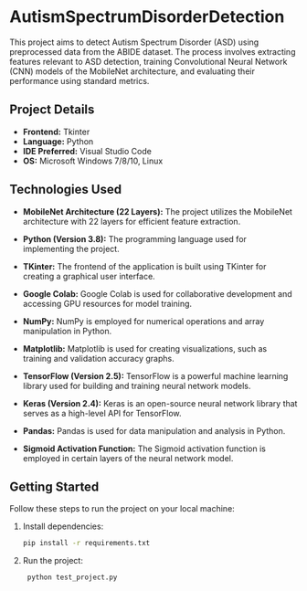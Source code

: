 # AutismSpectrumDisorderDetection

This project aims to detect Autism Spectrum Disorder (ASD) using preprocessed data from the ABIDE dataset. The process involves extracting features relevant to ASD detection, training Convolutional Neural Network (CNN) models of the MobileNet architecture, and evaluating their performance using standard metrics.

## Project Details

- **Frontend:** Tkinter
- **Language:** Python
- **IDE Preferred:** Visual Studio Code
- **OS:** Microsoft Windows 7/8/10, Linux

## Technologies Used

- **MobileNet Architecture (22 Layers):** The project utilizes the MobileNet architecture with 22 layers for efficient feature extraction.

- **Python (Version 3.8):** The programming language used for implementing the project.

- **TKinter:** The frontend of the application is built using TKinter for creating a graphical user interface.

- **Google Colab:** Google Colab is used for collaborative development and accessing GPU resources for model training.

- **NumPy:** NumPy is employed for numerical operations and array manipulation in Python.

- **Matplotlib:** Matplotlib is used for creating visualizations, such as training and validation accuracy graphs.

- **TensorFlow (Version 2.5):** TensorFlow is a powerful machine learning library used for building and training neural network models.

- **Keras (Version 2.4):** Keras is an open-source neural network library that serves as a high-level API for TensorFlow.

- **Pandas:** Pandas is used for data manipulation and analysis in Python.

- **Sigmoid Activation Function:** The Sigmoid activation function is employed in certain layers of the neural network model.

## Getting Started

Follow these steps to run the project on your local machine:

1. Install dependencies:

   ```bash
   pip install -r requirements.txt

2. Run the project: 

   ```bash
    python test_project.py


